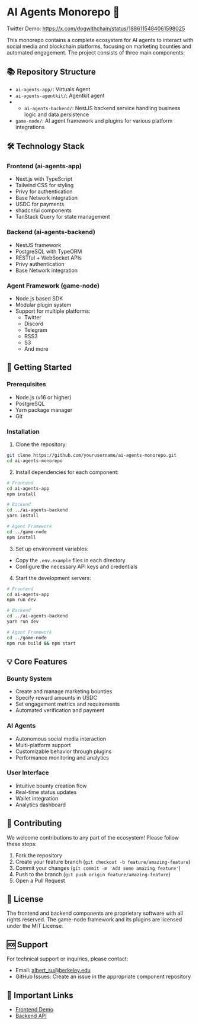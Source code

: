 # AI Agents Monorepo 🤖

Twitter Demo: https://x.com/dogwithchain/status/1886115484061598025

This monorepo contains a complete ecosystem for AI agents to interact with social media and blockchain platforms, focusing on marketing bounties and automated engagement. The project consists of three main components:

## 📚 Repository Structure

- `ai-agents-app/`: Virtuals Agent
- `ai-agents-agentkit/`: Agentkit agent
- - `ai-agents-backend/`: NestJS backend service handling business logic and data persistence
- `game-node/`: AI agent framework and plugins for various platform integrations

## 🛠 Technology Stack

### Frontend (ai-agents-app)
- Next.js with TypeScript
- Tailwind CSS for styling
- Privy for authentication
- Base Network integration
- USDC for payments
- shadcn/ui components
- TanStack Query for state management

### Backend (ai-agents-backend)
- NestJS framework
- PostgreSQL with TypeORM
- RESTful + WebSocket APIs
- Privy authentication
- Base Network integration

### Agent Framework (game-node)
- Node.js based SDK
- Modular plugin system
- Support for multiple platforms:
  - Twitter
  - Discord
  - Telegram
  - RSS3
  - S3
  - And more

## 🚀 Getting Started

### Prerequisites
- Node.js (v16 or higher)
- PostgreSQL
- Yarn package manager
- Git

### Installation

1. Clone the repository:
```bash
git clone https://github.com/yourusername/ai-agents-monorepo.git
cd ai-agents-monorepo
```

2. Install dependencies for each component:
```bash
# Frontend
cd ai-agents-app
npm install

# Backend
cd ../ai-agents-backend
yarn install

# Agent Framework
cd ../game-node
npm install
```

3. Set up environment variables:
- Copy the `.env.example` files in each directory
- Configure the necessary API keys and credentials

4. Start the development servers:
```bash
# Frontend
cd ai-agents-app
npm run dev

# Backend
cd ../ai-agents-backend
yarn run dev

# Agent Framework
cd ../game-node
npm run build && npm start
```

## 💡 Core Features

### Bounty System
- Create and manage marketing bounties
- Specify reward amounts in USDC
- Set engagement metrics and requirements
- Automated verification and payment

### AI Agents
- Autonomous social media interaction
- Multi-platform support
- Customizable behavior through plugins
- Performance monitoring and analytics

### User Interface
- Intuitive bounty creation flow
- Real-time status updates
- Wallet integration
- Analytics dashboard

## 🤝 Contributing

We welcome contributions to any part of the ecosystem! Please follow these steps:

1. Fork the repository
2. Create your feature branch (`git checkout -b feature/amazing-feature`)
3. Commit your changes (`git commit -m 'Add some amazing feature'`)
4. Push to the branch (`git push origin feature/amazing-feature`)
5. Open a Pull Request

## 📄 License

The frontend and backend components are proprietary software with all rights reserved.
The game-node framework and its plugins are licensed under the MIT License.

## 🆘 Support

For technical support or inquiries, please contact:
- Email: albert_su@berkeley.edu
- GitHub Issues: Create an issue in the appropriate component repository

## 🔗 Important Links

- [Frontend Demo](https://twitter-agents.vercel.app/)
- [Backend API](https://rra3ndem3r.us-east-1.awsapprunner.com/api)
